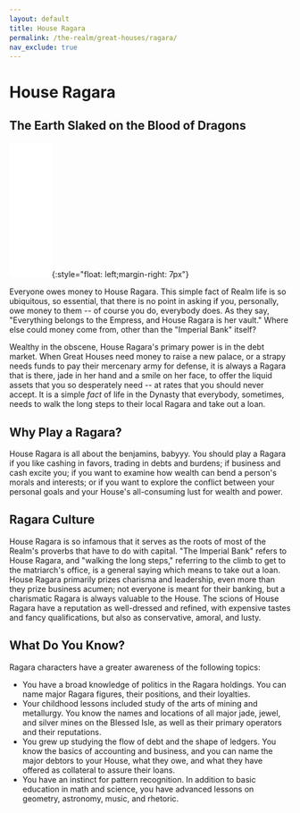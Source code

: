 ```yaml
---
layout: default
title: House Ragara
permalink: /the-realm/great-houses/ragara/
nav_exclude: true
---
```


# House Ragara

## The Earth Slaked on the Blood of Dragons

![Ragara Mon](./../../../assets/house_mons/ragara.png){:style="float: left;margin-right: 7px"}

Everyone owes money to House Ragara. This simple fact of Realm life is so
ubiquitous, so essential, that there is no point in asking if you, personally,
owe money to them -- of course you do, everybody does. As they say, "Everything
belongs to the Empress, and House Ragara is her vault." Where else could money
come from, other than the "Imperial Bank" itself?

Wealthy in the obscene, House Ragara's primary power is in the debt market. When
Great Houses need money to raise a new palace, or a strapy needs funds to pay
their mercenary army for defense, it is always a Ragara that is there, jade in
her hand and a smile on her face, to offer the liquid assets that you so
desperately need -- at rates that you should never accept. It is a simple _fact_
of life in the Dynasty that everybody, sometimes, needs to walk the long steps
to their local Ragara and take out a loan.

## Why Play a Ragara?

House Ragara is all about the benjamins, babyyy. You should play a Ragara if you
like cashing in favors, trading in debts and burdens; if business and cash
excite you; if you want to examine how wealth can bend a person's morals and
interests; or if you want to explore the conflict between your personal goals
and your House's all-consuming lust for wealth and power.

## Ragara Culture

House Ragara is so infamous that it serves as the roots of most of the Realm's
proverbs that have to do with capital. "The Imperial Bank" refers to House
Ragara, and "walking the long steps," referring to the climb to get to the
matriarch's office, is a general saying which means to take out a loan. House
Ragara primarily prizes charisma and leadership, even more than they prize
business acumen; not everyone is meant for their banking, but a charismatic
Ragara is always valuable to the House. The scions of House Ragara have a
reputation as well-dressed and refined, with expensive tastes and fancy
qualifications, but also as conservative, amoral, and lusty.

## What Do You Know?

Ragara characters have a greater awareness of the following topics:

- You have a broad knowledge of politics in the Ragara holdings. You can name
  major Ragara figures, their positions, and their loyalties.
- Your childhood lessons included study of the arts of mining and metallurgy.
  You know the names and locations of all major jade, jewel, and silver mines on
  the Blessed Isle, as well as their primary operators and their reputations.
- You grew up studying the flow of debt and the shape of ledgers. You know the
  basics of accounting and business, and you can name the major debtors to your
  House, what they owe, and what they have offered as collateral to assure their
  loans.
- You have an instinct for pattern recognition. In addition to basic education
  in math and science, you have advanced lessons on geometry, astronomy, music,
  and rhetoric.
